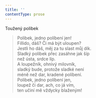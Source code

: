 ```yaml
---
title: ''
contentType: prose
---
```


Toužený polibek

> Polibek, jedno políbení jen!  
> Fillido, dáš? Či má být uloupen?  
> Jestli ho dáš, měj za tu slast můj dík.  
> Sladký polibek přec zasáhne jak šíp  
> než ústa, srdce líp.  
> A loupežník, ohnivý milovník,  
> sladký bude, protože sladké není  
> méně než dar, kradené políbení.  
> Polibek, jedno políbení jen,  
> loupež či dar, ach, co já vím,  
> ten učiní mě vždycky blaženým!
